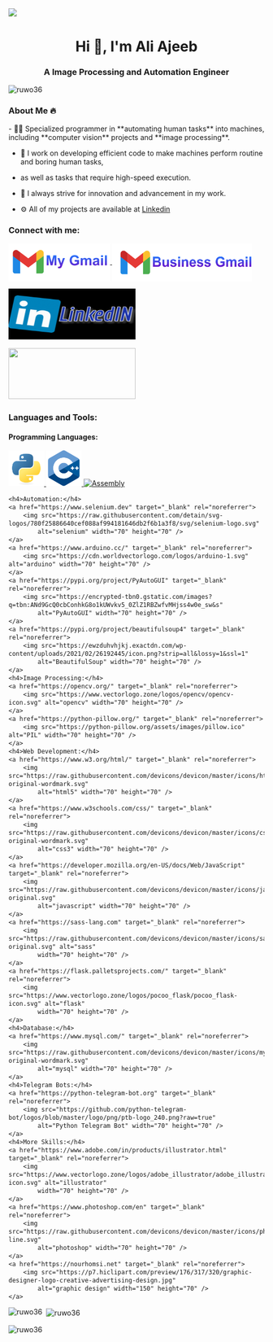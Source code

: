<img src="https://github.com/ruwo36/ruwo36/blob/main/IT-Academy%20(1).gif">
<h1 align="center">Hi 👋, I'm Ali Ajeeb</h1>
<h3 align="center">A Image Processing and Automation Engineer</h3>

<p align="left">
    <img src="https://komarev.com/ghpvc/?username=ruwo36&label=Profile%20views&color=0e75b6&style=flat" alt="ruwo36" />
</p>

<h3 align="left">About Me 🔥</h3>
- 👨‍💻 Specialized programmer in **automating human tasks** into machines, including **computer vision** projects and **image processing**.

- 🤖 I work on developing efficient code to make machines perform routine and boring human tasks, 
- as well as tasks that require high-speed execution.

- 🌟 I always strive for innovation and advancement in my work.

- ⚙ All of my projects are available at
[Linkedin](https://www.linkedin.com/in/ali-n-ajeeb)

<h3 align="left">Connect with me:</h3>
<p align="left">
    <a href="mailto:mayasajeeb123@gmail.com" target="blank">
        <img align="center"
            src="https://github.com/ruwo36/aliajeeb/blob/main/my_gmail.png" alt="ali-n-ajeeb" height="75" width="200" />
    </a>
    <a href="mailto:it.academy.info1@gmail.com" target="blank" style="text-decoration: none;">
        <img align="center"
            src="https://github.com/ruwo36/aliajeeb/blob/main/bus_gmail.png" alt="ali-n-ajeeb" height="75" width="275" />
    </a>
</p>

<p align="left">
    <a href="https://linkedin.com/in/ali-n-ajeeb" target="blank" style="text-decoration: none;">
        <img src="https://github.com/ruwo36/aliajeeb/blob/main/linkedin_logo.gif" height="100" width="250">
    </a>
</p>

<p align="left">
    <a href="https://www.facebook.com/profile.php?id=100084779713644" target="blank" style="text-decoration: none;">
        <img src="https://github.com/ruwo36/aliajeeb/blob/main/facebook_logo.gif" height="100" width="250">
    </a>
</p>

<h3 align="left">Languages and Tools:</h3>
<p align="left">
    <h4>Programming Languages:</h4>
    <a href="https://www.python.org" target="_blank" rel="noreferrer"> 
        <img src="https://raw.githubusercontent.com/devicons/devicon/master/icons/python/python-original.svg"
            alt="python" width="70" height="70" />
    </a>
    <a href="https://www.w3schools.com/cpp/" target="_blank" rel="noreferrer">
        <img src="https://raw.githubusercontent.com/devicons/devicon/master/icons/cplusplus/cplusplus-original.svg"
            alt="c++" width="70" height="70" />
    </a>
    <a href="#" target="_blank" rel="noreferrer">
        <img src="https://i.pinimg.com/736x/25/a8/5d/25a85d9e5057430d82273a3c75e73014.jpg"
            alt="Assembly" width="70" height="70" />
    </a>
   
    <h4>Automation:</h4>
    <a href="https://www.selenium.dev" target="_blank" rel="noreferrer"> 
        <img src="https://raw.githubusercontent.com/detain/svg-logos/780f25886640cef088af994181646db2f6b1a3f8/svg/selenium-logo.svg"
            alt="selenium" width="70" height="70" />
    </a>
    <a href="https://www.arduino.cc/" target="_blank" rel="noreferrer">
        <img src="https://cdn.worldvectorlogo.com/logos/arduino-1.svg" alt="arduino" width="70" height="70" />
    </a>
    <a href="https://pypi.org/project/PyAutoGUI" target="_blank" rel="noreferrer"> 
        <img src="https://encrypted-tbn0.gstatic.com/images?q=tbn:ANd9GcQ0cbConhkG8o1kUWvkv5_0ZlZ1RBZwfvMHjss4w0e_sw&s"
            alt="PyAutoGUI" width="70" height="70" />
    </a>
    <a href="https://pypi.org/project/beautifulsoup4" target="_blank" rel="noreferrer"> 
        <img src="https://ewzduhvhjkj.exactdn.com/wp-content/uploads/2021/02/26192445/icon.png?strip=all&lossy=1&ssl=1"
            alt="BeautifulSoup" width="70" height="70" />
    </a>
    <h4>Image Processing:</h4>
    <a href="https://opencv.org/" target="_blank" rel="noreferrer">
        <img src="https://www.vectorlogo.zone/logos/opencv/opencv-icon.svg" alt="opencv" width="70" height="70" />
    </a>
    <a href="https://python-pillow.org/" target="_blank" rel="noreferrer">
        <img src="https://python-pillow.org/assets/images/pillow.ico" alt="PIL" width="70" height="70" />
    </a>
    <h4>Web Development:</h4>
    <a href="https://www.w3.org/html/" target="_blank" rel="noreferrer"> 
        <img src="https://raw.githubusercontent.com/devicons/devicon/master/icons/html5/html5-original-wordmark.svg"
            alt="html5" width="70" height="70" /> 
    </a>
    <a href="https://www.w3schools.com/css/" target="_blank" rel="noreferrer">
        <img src="https://raw.githubusercontent.com/devicons/devicon/master/icons/css3/css3-original-wordmark.svg"
            alt="css3" width="70" height="70" /> 
    </a>
    <a href="https://developer.mozilla.org/en-US/docs/Web/JavaScript" target="_blank" rel="noreferrer">
        <img src="https://raw.githubusercontent.com/devicons/devicon/master/icons/javascript/javascript-original.svg"
            alt="javascript" width="70" height="70" />
    </a>
    <a href="https://sass-lang.com" target="_blank" rel="noreferrer">
        <img src="https://raw.githubusercontent.com/devicons/devicon/master/icons/sass/sass-original.svg" alt="sass"
            width="70" height="70" /> 
    </a>
    <a href="https://flask.palletsprojects.com/" target="_blank" rel="noreferrer"> 
        <img src="https://www.vectorlogo.zone/logos/pocoo_flask/pocoo_flask-icon.svg" alt="flask"
            width="70" height="70" /> 
    </a>
    <h4>Database:</h4>
    <a href="https://www.mysql.com/" target="_blank" rel="noreferrer">
        <img src="https://raw.githubusercontent.com/devicons/devicon/master/icons/mysql/mysql-original-wordmark.svg"
            alt="mysql" width="70" height="70" />
    </a>
    <h4>Telegram Bots:</h4>
    <a href="https://python-telegram-bot.org" target="_blank" rel="noreferrer"> 
        <img src="https://github.com/python-telegram-bot/logos/blob/master/logo/png/ptb-logo_240.png?raw=true"
            alt="Python Telegram Bot" width="70" height="70" />
    </a>
    <h4>More Skills:</h4>
    <a href="https://www.adobe.com/in/products/illustrator.html" target="_blank" rel="noreferrer">
        <img src="https://www.vectorlogo.zone/logos/adobe_illustrator/adobe_illustrator-icon.svg" alt="illustrator"
            width="70" height="70" />
    </a>
    <a href="https://www.photoshop.com/en" target="_blank" rel="noreferrer"> 
        <img src="https://raw.githubusercontent.com/devicons/devicon/master/icons/photoshop/photoshop-line.svg"
            alt="photoshop" width="70" height="70" />
    </a> 
    <a href="https://nourhomsi.net" target="_blank" rel="noreferrer"> 
        <img src="https://p7.hiclipart.com/preview/176/317/320/graphic-designer-logo-creative-advertising-design.jpg"
            alt="graphic design" width="150" height="70" />
    </a> 
</p>

<p>
    <img align="left"
        src="https://github-readme-stats.vercel.app/api/top-langs?username=ruwo36&show_icons=true&locale=en&layout=compact"
        alt="ruwo36" />
</p>

<p>&nbsp;
    <img align="center" src="https://github-readme-stats.vercel.app/api?username=ruwo36&show_icons=true&locale=en"
        alt="ruwo36" />
</p>

<p>
    <img align="center" src="https://github-readme-streak-stats.herokuapp.com/?user=ruwo36&" alt="ruwo36" />
</p>
